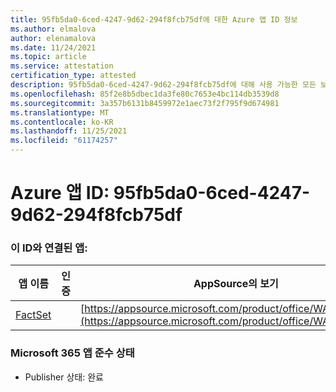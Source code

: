 ```yaml
---
title: 95fb5da0-6ced-4247-9d62-294f8fcb75df에 대한 Azure 앱 ID 정보
ms.author: elmalova
author: elenamalova
ms.date: 11/24/2021
ms.topic: article
ms.service: attestation
certification_type: attested
description: 95fb5da0-6ced-4247-9d62-294f8fcb75df에 대해 사용 가능한 모든 보안 및 규정 준수 정보입니다.
ms.openlocfilehash: 85f2e8b5dbec1da3fe80c7653e4bc114db3539d8
ms.sourcegitcommit: 3a357b6131b8459972e1aec73f2f795f9d674981
ms.translationtype: MT
ms.contentlocale: ko-KR
ms.lasthandoff: 11/25/2021
ms.locfileid: "61174257"
---
```

# <a name="azure-app-id-95fb5da0-6ced-4247-9d62-294f8fcb75df"></a>Azure 앱 ID: 95fb5da0-6ced-4247-9d62-294f8fcb75df


### <a name="apps-associated-with-this-id"></a>이 ID와 연결된 앱:
| **앱 이름** | **인증** | **AppSource의 보기** |
|--------------|---------------|-----------------------|
| [FactSet](https://docs.microsoft.com/microsoft-365-app-certification/forward/WA200002146) |  | [https://appsource.microsoft.com/product/office/WA200002146](https://appsource.microsoft.com/product/office/WA200002146) |

### <a name="microsoft-365-app-compliance-status"></a>Microsoft 365 앱 준수 상태
- Publisher 상태: 완료
